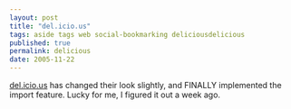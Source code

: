 ```yaml
---
layout: post
title: "del.icio.us"
tags: aside tags web social-bookmarking deliciousdelicious
published: true
permalink: delicious
date: 2005-11-22
---
```


<a href="http://del.icio.us/">del.icio.us</a> has changed their look slightly, and FINALLY implemented the import feature.  Lucky for me, I figured it out a week ago.
